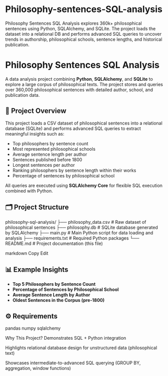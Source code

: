 # Philosophy-sentences-SQL-analysis
Philosophy Sentences SQL Analysis explores 360k+ philosophical sentences using Python, SQLAlchemy, and SQLite. The project loads the dataset into a relational DB and performs advanced SQL queries to uncover trends in authorship, philosophical schools, sentence lengths, and historical publication.
# Philosophy Sentences SQL Analysis

A data analysis project combining **Python**, **SQLAlchemy**, and **SQLite** to explore a large corpus of philosophical texts. The project stores and queries over 360,000 philosophical sentences with detailed author, school, and publication data.

## 📌 Project Overview
This project loads a CSV dataset of philosophical sentences into a relational database (SQLite) and performs advanced SQL queries to extract meaningful insights such as:
- Top philosophers by sentence count
- Most represented philosophical schools
- Average sentence length per author
- Sentences published before 1800
- Longest sentences per author
- Ranking philosophers by sentence length within their works
- Percentage of sentences by philosophical school

All queries are executed using **SQLAlchemy Core** for flexible SQL execution combined with Python.

## 🗂️ Project Structure
philosophy-sql-analysis/
├── philosophy_data.csv # Raw dataset of philosophical sentences
├── philosophy.db # SQLite database generated by SQLAlchemy
├── main.py # Main Python script for data loading and analysis
├── requirements.txt # Required Python packages
└── README.md # Project documentation (this file)

markdown
Copy
Edit

## 📊 Example Insights
- **Top 5 Philosophers by Sentence Count**
- **Percentage of Sentences by Philosophical School**
- **Average Sentence Length by Author**
- **Oldest Sentences in the Corpus (pre-1800)**

## ⚙️ Requirements

pandas
numpy
sqlalchemy

 Why This Project?
Demonstrates SQL + Python integration

Highlights relational database design for unstructured data (philosophical text)

Showcases intermediate-to-advanced SQL querying (GROUP BY, aggregation, window functions)
